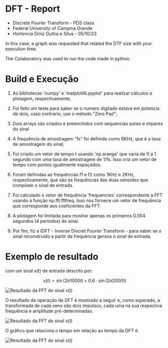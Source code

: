 # DFT - Report
- Discrete Fourier Transform - PDS class
- Federal University of Campina Grande
- Hortencia Diniz Dultra e Silva - 05/10/23

In this case, a graph was requested that related the DTF size with your execution time.

The Colaboratory was used to run the code made in python.

# Build e Execução
1. As bibliotecas 'numpy' e 'matplotlib.pyplot' para realizar cálculos e plotagem, respectivamente;

2. Foi feito um teste para saber se o numero digitado estava em potencia de dois, caso contrario, use o método "Zero Pad";

3. Dois arrays são criados e preenchidos com sequencias pares e impares do sinal

4. A frequência de amostragem "fs" foi definida como 8KHz, que é a taxa de amostragem do sinal;

5. Foi criado um vetor de tempo t usando 'np.arange' que varia de 0 a 1 segundo com uma taxa de amostragem de 1/fs. Isso cria um vetor de tempo com pontos igualmente espaçados.

6. Foram definidas as frequências f1 e f2 como 1KHz e 2KHz, respectivamente, que são as frequências das duas senoides que compõem o sinal de entrada.

7. Foi calculado o vetor de frequência 'frequencies' correspondente à FFT usando a função np.fft.fftfreq. Isso nos fornece um vetor de frequência que corresponde aos coeficientes da FFT.

8. A plotagem foi limitada para mostrar apenas os primeiros 0.004 segundos (4 períodos) do sinal.

9. Por fim, fiz a IDFT - Inverse Discret Fourier Transform - para saber se o sinal reconstruído a partir da frequência gerava o sinal de entrada.

# Exemplo de resultado

com um sinal x(t) de entrada descrito por:


$$x(t) = \sin(2 \pi 1000 t) + 0.6 \cdot \sin(2 \pi 2000 t)$$


![Resultado da FFT do sinal x(t)](./sinal_original_entrada.png "FFT Result")


O resultado da operação de DFT é mostrado a seguir e, como esperado, a transformada de cada seno são dois impulsos, cada uma na sua respectiva frequência e amplitude pré-determinadas.



![Resultado da FFT do sinal x(t)](./FFT.png "FFT Result")


O gráfico que relaciona o tempo em relação ao tempo da DFT é:


![Resultado da FFT do sinal x(t)](./FFT_TAMANHO.png "FFT Result")
